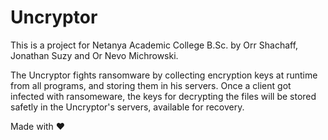 # Uncryptor
This is a project for Netanya Academic College B.Sc. by Orr Shachaff, Jonathan Suzy and Or Nevo Michrowski.

The Uncryptor fights ransomware by collecting encryption keys at runtime from all programs, and storing them in his servers.
Once a client got infected with ransomeware, the keys for decrypting the files will be stored safetly in the Uncryptor's servers,
available for recovery.

Made with :heart:
